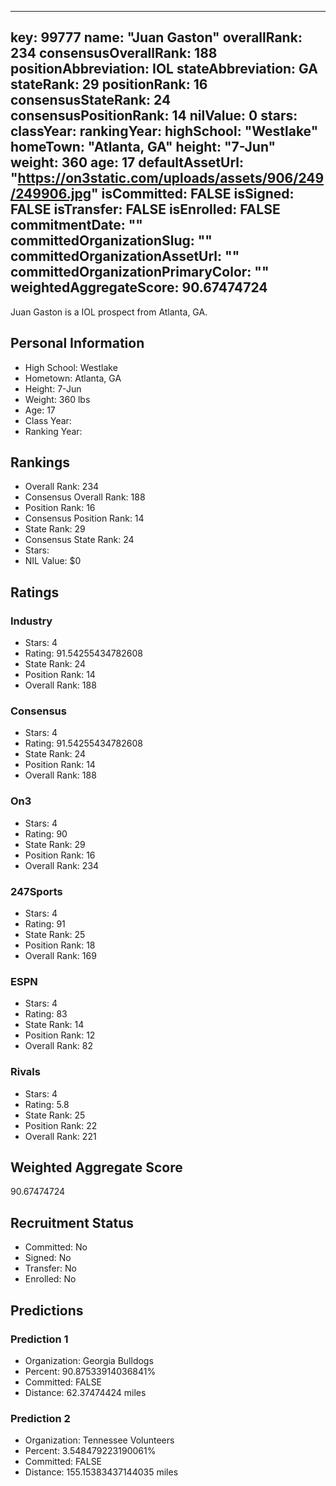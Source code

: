 ---
  key: 99777
  name: "Juan Gaston"
  overallRank: 234
  consensusOverallRank: 188
  positionAbbreviation: IOL
  stateAbbreviation: GA
  stateRank: 29
  positionRank: 16
  consensusStateRank: 24
  consensusPositionRank: 14
  nilValue: 0
  stars: 
  classYear: 
  rankingYear: 
  highSchool: "Westlake"
  homeTown: "Atlanta, GA"
  height: "7-Jun"
  weight: 360
  age: 17
  defaultAssetUrl: "https://on3static.com/uploads/assets/906/249/249906.jpg"
  isCommitted: FALSE
  isSigned: FALSE
  isTransfer: FALSE
  isEnrolled: FALSE
  commitmentDate: ""
  committedOrganizationSlug: ""
  committedOrganizationAssetUrl: ""
  committedOrganizationPrimaryColor: ""
  weightedAggregateScore: 90.67474724
  ---
  
  Juan Gaston is a IOL prospect from Atlanta, GA.
  
  ## Personal Information
  - High School: Westlake
  - Hometown: Atlanta, GA
  - Height: 7-Jun
  - Weight: 360 lbs
  - Age: 17
  - Class Year: 
  - Ranking Year: 
  
  ## Rankings
  - Overall Rank: 234
  - Consensus Overall Rank: 188
  - Position Rank: 16
  - Consensus Position Rank: 14
  - State Rank: 29
  - Consensus State Rank: 24
  - Stars: 
  - NIL Value: $0
  
  ## Ratings
  
  ### Industry
  - Stars: 4
  - Rating: 91.54255434782608
  - State Rank: 24
  - Position Rank: 14
  - Overall Rank: 188
  
  ### Consensus
  - Stars: 4
  - Rating: 91.54255434782608
  - State Rank: 24
  - Position Rank: 14
  - Overall Rank: 188
  
  ### On3
  - Stars: 4
  - Rating: 90
  - State Rank: 29
  - Position Rank: 16
  - Overall Rank: 234
  
  ### 247Sports
  - Stars: 4
  - Rating: 91
  - State Rank: 25
  - Position Rank: 18
  - Overall Rank: 169
  
  ### ESPN
  - Stars: 4
  - Rating: 83
  - State Rank: 14
  - Position Rank: 12
  - Overall Rank: 82
  
  ### Rivals
  - Stars: 4
  - Rating: 5.8
  - State Rank: 25
  - Position Rank: 22
  - Overall Rank: 221
  
  ## Weighted Aggregate Score
  90.67474724
  
  ## Recruitment Status
  - Committed: No
  - Signed: No
  - Transfer: No
  - Enrolled: No
  
  
  
  ## Predictions
  
  ### Prediction 1
  - Organization: Georgia Bulldogs
  - Percent: 90.87533914036841%
  - Committed: FALSE
  - Distance: 62.37474424 miles
  
  ### Prediction 2
  - Organization: Tennessee Volunteers
  - Percent: 3.548479223190061%
  - Committed: FALSE
  - Distance: 155.15383437144035 miles
  